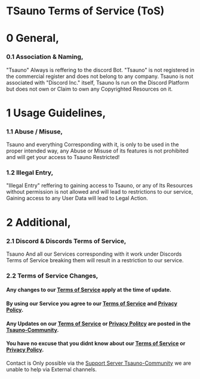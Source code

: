 # TSauno Terms of Service (ToS)

# 0 General,
### 0.1 Association & Naming,
"Tsauno" Always is reffering to the discord Bot.
"Tsauno" is not registered in the commercial register and does not belong to any company.
Tsauno is not associated with "Discord Inc." itself, Tsauno Is run on the Discord Platform but does not own or Claim to own any Copyrighted Resources on it.

# 1 Usage Guidelines,
### 1.1 Abuse / Misuse,
Tsauno and everything Corresponding with it, is only to be used in the proper intended way,
any Abuse or Misuse of its features is not prohibited and will get your access to Tsauno Restricted!
### 1.2 Illegal Entry,
"Illegal Entry" reffering to gaining access to Tsauno, or any of Its Resources without permission is not allowed and will lead to restrictions to our service,
Gaining access to any User Data will lead to Legal Action.

# 2 Additional,
### 2.1 Discord & Discords Terms of Service,
Tsauno And all our Services corresponding with it work under Discords Terms of Service breaking them will result in a restriction to our service.
### 2.2 Terms of Service Changes,
#### Any changes to our [Terms of Service](https://github.com/EmptyN/TSRESOUCES/blob/main/Terms%20of%20Service.md) apply at the time of update.
#### By using our Service you agree to our [Terms of Service](https://github.com/EmptyN/TSRESOUCES/blob/main/Terms%20of%20Service.md) and [Privacy Policy](https://github.com/EmptyN/TSRESOUCES/blob/main/Privacy%20Policy.md).
#### Any Updates on our [Terms of Service](https://github.com/EmptyN/TSRESOUCES/blob/main/Terms%20of%20Service.md) or [Privacy Politcy](https://github.com/EmptyN/TSRESOUCES/blob/main/Privacy%20Policy.md) are posted in the [Tsauno-Community](https://discord.gg/GsDXseZpxf).
#### You have no excuse that you didnt know about our [Terms of Service](https://github.com/EmptyN/TSRESOUCES/blob/main/Terms%20of%20Service.md) or [Privacy Policy](https://github.com/EmptyN/TSRESOUCES/blob/main/Privacy%20Policy.md).

Contact is Only possible via the [Support Server Tsauno-Community](https://discord.gg/GsDXseZpxf)
we are unable to help via External channels.
